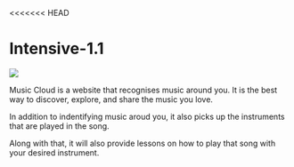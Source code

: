 <<<<<<< HEAD
# Intensive-1.1

![](Intro.gif)


Music Cloud is a website that recognises music around you. It is the best way to discover, explore, and share the music you love.

In addition to indentifying music aroud you, it also picks up the instruments that are played in the song.

Along with that, it will also provide lessons on how to play that song with your desired instrument.
